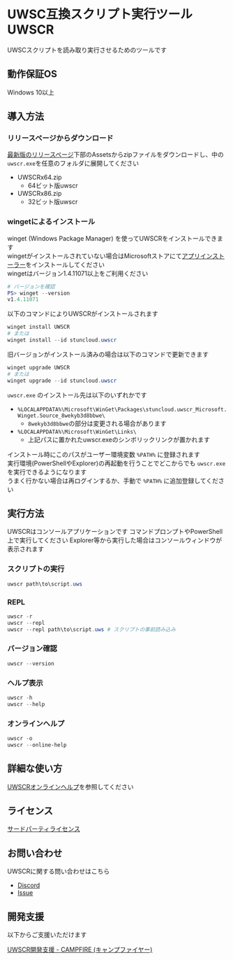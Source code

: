 # UWSC互換スクリプト実行ツール UWSCR

UWSCスクリプトを読み取り実行させるためのツールです

## 動作保証OS

Windows 10以上

## 導入方法

### リリースページからダウンロード

[最新版のリリースページ](https://github.com/stuncloud/UWSCR/releases/latest/#:~:text=Assets)下部のAssetsからzipファイルをダウンロードし、中の`uwscr.exe`を任意のフォルダに展開してください

- UWSCRx64.zip
    - 64ビット版uwscr
- UWSCRx86.zip
    - 32ビット版uwscr
    
### wingetによるインストール

winget (Windows Package Manager) を使ってUWSCRをインストールできます  
wingetがインストールされていない場合はMicrosoftストアにて[アプリインストーラー](https://www.microsoft.com/p/app-installer/9nblggh4nns1)をインストールしてください  
wingetはバージョン1.4.11071以上をご利用ください

```powershell
# バージョンを確認
PS> winget --version
v1.4.11071
```

以下のコマンドによりUWSCRがインストールされます

```powershell
winget install UWSCR
# または
winget install --id stuncloud.uwscr
```

旧バージョンがインストール済みの場合は以下のコマンドで更新できます

```powershell
winget upgrade UWSCR
# または
winget upgrade --id stuncloud.uwscr
```

`uwscr.exe` のインストール先は以下のいずれかです

- `%LOCALAPPDATA%\Microsoft\WinGet\Packages\stuncloud.uwscr_Microsoft.Winget.Source_8wekyb3d8bbwe\`
    - `8wekyb3d8bbwe`の部分は変更される場合があります
- `%LOCALAPPDATA%\Microsoft\WinGet\Links\`
    - 上記パスに置かれたuwscr.exeのシンボリックリンクが置かれます

インストール時にこのパスがユーザー環境変数 `%PATH%` に登録されます  
実行環境(PowerShellやExplorer)の再起動を行うことでどこからでも `uwscr.exe` を実行できるようになります  
うまく行かない場合は再ログインするか、手動で `%PATH%` に追加登録してください

## 実行方法

UWSCRはコンソールアプリケーションです
コマンドプロンプトやPowerShell上で実行してください
Explorer等から実行した場合はコンソールウィンドウが表示されます

### スクリプトの実行

```powershell
uwscr path\to\script.uws
```

### REPL

```powershell
uwscr -r
uwscr --repl
uwscr --repl path\to\script.uws # スクリプトの事前読み込み
```

### バージョン確認

```powershell
uwscr --version
```

### ヘルプ表示

```powershell
uwscr -h
uwscr --help
```

### オンラインヘルプ

```powershell
uwscr -o
uwscr --online-help
```

## 詳細な使い方

[UWSCRオンラインヘルプ](https://stuncloud.github.io/UWSCR/index.html)を参照してください

## ライセンス

[サードパーティライセンス](https://stuncloud.github.io/UWSCR/_static/license.html)

## お問い合わせ

UWSCRに関する問い合わせはこちら

- [Discord](https://discord.gg/Y9VtAMZ)
- [Issue](https://github.com/stuncloud/UWSCR/issues)

## 開発支援

以下からご支援いただけます

[UWSCR開発支援 - CAMPFIRE (キャンプファイヤー)](https://community.camp-fire.jp/projects/view/336074)